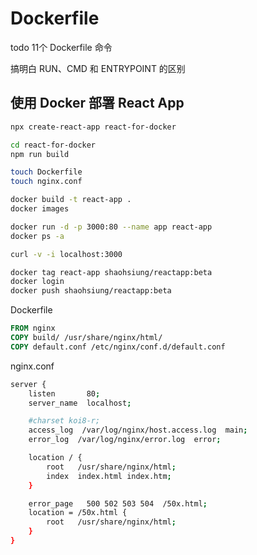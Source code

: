 # Dockerfile

todo 11个 Dockerfile 命令

搞明白 RUN、CMD 和 ENTRYPOINT 的区别

## 使用 Docker 部署 React App

```bash
npx create-react-app react-for-docker

cd react-for-docker
npm run build

touch Dockerfile
touch nginx.conf

docker build -t react-app .
docker images

docker run -d -p 3000:80 --name app react-app
docker ps -a

curl -v -i localhost:3000

docker tag react-app shaohsiung/reactapp:beta
docker login
docker push shaohsiung/reactapp:beta
```

Dockerfile

```dockerfile
FROM nginx
COPY build/ /usr/share/nginx/html/
COPY default.conf /etc/nginx/conf.d/default.conf
```

nginx.conf

```bash
server {
    listen       80;
    server_name  localhost;

    #charset koi8-r;
    access_log  /var/log/nginx/host.access.log  main;
    error_log  /var/log/nginx/error.log  error;

    location / {
        root   /usr/share/nginx/html;
        index  index.html index.htm;
    }

    error_page   500 502 503 504  /50x.html;
    location = /50x.html {
        root   /usr/share/nginx/html;
    }
}
```





